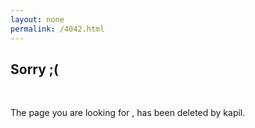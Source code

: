```yaml
---
layout: none
permalink: /4042.html
---
```


<html>
<head>
<meta charset="utf-8">
<meta name="viewport" content="width=device-width, initial-scale=1.0, maximum-scale=1.0" />
<!-- Chrome, Firefox OS and Opera -->
<meta name="theme-color" content="#ff4500">
<!-- Windows Phone -->
<meta name="msapplication-navbutton-color" content="#ff4500">
 <!-- iOS Safari -->
<meta name="apple-mobile-web-app-status-bar-style" content="#ff4500">
<link rel="stylesheet" href="https://cdn.jsdelivr.net/npm/animate.css@3.5.2/animate.min.css" media="screen and (orientation: portrait)">
<link rel="stylesheet" type="text/css" href="https://cdnjs.cloudflare.com/ajax/libs/bulma/0.6.2/css/bulma.min.css" media="screen and (orientation: portrait)">
<link rel="icon" sizes="16x16 32x32 48x48 96x96 192x192" href="https://sirkapil.me/img/icon/icon.png">
<link rel="stylesheet" href="https://cdnjs.cloudflare.com/ajax/libs/bulma/0.6.2/css/bulma.min.css" media="screen and (orientation: landscape)">
<link rel="stylesheet" href="https://cdn.jsdelivr.net/npm/animate.css@3.5.2/animate.min.css" media="screen and (orientation: landscape)">
<title> Page is Deleted ! </title>
</head>
<body background="https://cdn1.netlify.com/bg/img/du1.gif">
<section class="section">
<div class="container">
    <h1 class="title animated bounceInRight" align="left">
    Sorry ;(
  </h1><br />
<p class="subtitle animated slideInUp" align="left">The page you are looking for , has been deleted by kapil.<br></p></div></section>
</body>
</html>
